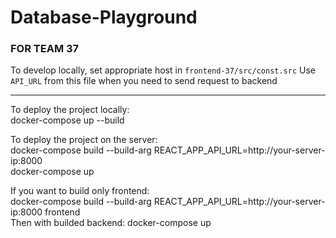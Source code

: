 # Database-Playground

### FOR TEAM 37
To develop locally, set appropriate host in `frontend-37/src/const.src`
Use `API_URL` from this file when you need to send request to backend

---

To deploy the project locally:<br>
docker-compose up --build

To deploy the project on the server:<br>
docker-compose build --build-arg REACT_APP_API_URL=http://your-server-ip:8000<br>
docker-compose up

If you want to build only frontend:<br>
docker-compose build --build-arg REACT_APP_API_URL=http://your-server-ip:8000 frontend<br>
Then with builded backend: docker-compose up